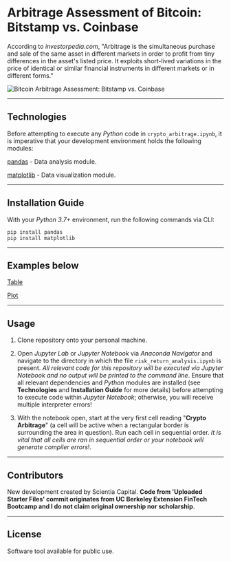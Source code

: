 # Arbitrage Assessment of Bitcoin: Bitstamp vs. Coinbase

According to _investorpedia.com_, "Arbitrage is the simultaneous purchase and sale of the same asset in different markets in order to profit from tiny differences in the asset's listed price. It exploits short-lived variations in the price of identical or similar financial instruments in different markets or in different forms."

![Bitcoin Arbitrage Assessment: Bitstamp vs. Coinbase]()

---

## Technologies


Before attempting to execute any _Python_ code in `crypto_arbitrage.ipynb`, it is imperative that your development environment holds the following modules:

[pandas](https://pandas.pydata.org/pandas-docs/stable/) - Data analysis module.

[matplotlib](https://matplotlib.org/stable/users/installing.html) - Data visualization module.

---

## Installation Guide

With your _Python 3.7+_ environment, run the following commands via CLI:

```
pip install pandas
pip install matplotlib
```

---

## Examples below

[Table]()

[Plot]()

---

## Usage

1. Clone repository onto your personal machine. 

2. Open _Jupyter Lab_ or _Jupyter Notebook_ via _Anaconda Navigator_ and navigate to the directory in which the file `risk_return_analysis.ipynb` is present. _All relevant code for this repository will be executed via Jupyter Notebook and no output will be printed to the command line_. Ensure that all relevant dependencies and _Python_ modules are installed (see __Technologies__ and __Installation Guide__ for more details) before attempting to execute code within _Jupyter Notebook_; otherwise, you will receive multiple interpreter errors! 

3. With the notebook open, start at the very first cell reading "__Crypto Arbitrage__" (a cell will be active when a rectangular border is surrounding the area in question). Run each cell in sequential order. _It is vital that all cells are ran in sequential order or your notebook will generate compiler errors_!. 

---

## Contributors

New development created by Scientia Capital. **Code from 'Uploaded Starter Files' commit originates from UC Berkeley Extension FinTech Bootcamp and I do not claim original ownership nor scholarship**.

---

## License

Software tool available for public use. 

